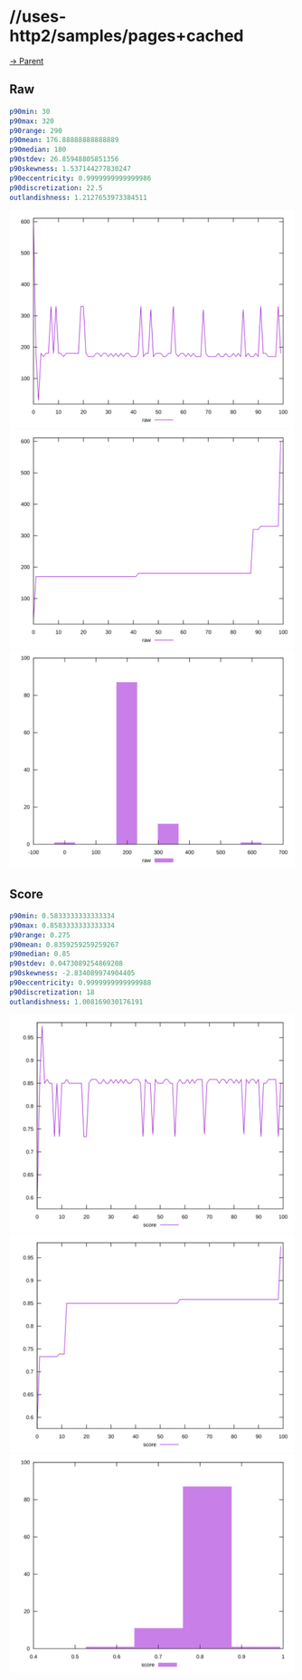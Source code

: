 
# //uses-http2/samples/pages+cached

[→ Parent](../..)


## Raw


```yaml
p90min: 30
p90max: 320
p90range: 290
p90mean: 176.88888888888889
p90median: 180
p90stdev: 26.85948805851356
p90skewness: 1.537144277830247
p90eccentricity: 0.9999999999999986
p90discretization: 22.5
outlandishness: 1.2127653973384511

```

![PLOT: raw-values](./raw/values.svg)![PLOT: raw-sorted](./raw/sorted.svg)![PLOT: raw-histogram](./raw/histogram.svg)
## Score


```yaml
p90min: 0.5833333333333334
p90max: 0.8583333333333334
p90range: 0.275
p90mean: 0.8359259259259267
p90median: 0.85
p90stdev: 0.0473089254869208
p90skewness: -2.834089974904405
p90eccentricity: 0.9999999999999988
p90discretization: 18
outlandishness: 1.008169030176191

```

![PLOT: score-values](./score/values.svg)![PLOT: score-sorted](./score/sorted.svg)![PLOT: score-histogram](./score/histogram.svg)